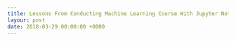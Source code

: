 ```yaml
---
title: Lessons From Conducting Machine Learning Course With Jupyter Notebooks
layour: post
date: 2018-03-29 00:00:00 +0000
---
```

